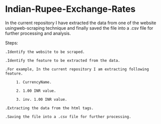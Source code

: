 # Indian-Rupee-Exchange-Rates

In the current repository I have extracted the data from one of the website usingweb-scraping technique and finally saved the file into a .csv file for further processing and analysis.

Steps:

    .Identify the website to be scraped.

    .Identify the feature to be extracted from the data.

    .For example, In the current repository I am extracting following feature.

         1. CurrencyName.
         
         2. 1.00 INR value.
         
         3. inv. 1.00 INR value.
         
    .Extracting the data from the html tags.

    .Saving the file into a .csv file for further processing.
